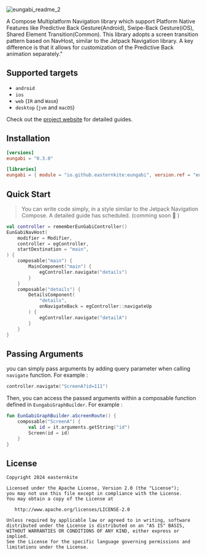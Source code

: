 
![eungabi_readme_2](https://github.com/user-attachments/assets/d5204427-b2e9-4285-bee4-2495ce31bb83)

A Compose Multiplatform Navigation library which support Platform Native Features like Predictive Back Gesture(Android), Swipe-Back Gesture(iOS), Shared Element Transition(Common).
This library adopts a screen transition pattern based on NavHost, similar to the Jetpack Navigation library. A key difference is that it allows for customization of the Predictive Back animation separately."

## Supported targets
* `android`
* `ios`
* `web` (`IR` and `Wasm`)
* `desktop` (`jvm` and `macOS`)

Check out the [project website]("https://easternkite.github.io/eungabi") for detailed guides.

## Installation
```toml
[versions]
eungabi = "0.3.0"

[libraries]
eungabi = { module = "io.github.easternkite:eungabi", version.ref = "eungabi" }
```

## Quick Start
> You can write code simply, in a style similar to the Jetpack Navigation Compose. A detailed guide has scheduled. (comming soon 🤗 )
```kotlin
val controller = rememberEunGabiController()
EunGabiNavHost(
    modifier = Modifier,
    controller = egController,
    startDestination = "main",
) {
    composable("main") {
        MainComponent("main") {
            egController.navigate("details")
        }
    }
    composable("details") {
        DetailsComponent(
            "details",
            onNavigateBack = egController::navigateUp
        ) {
            egController.navigate("detailA")
        }
    }
}
```
## Passing Arguments
you can simply pass arguments by adding query parameter when calling `navigate` function. For example :
```kotlin
controller.navigate("ScreenA?id=111")
```

Then, you can access the passed arguments within a composable function defined in `EungabiGraphBuilder`. For example :
```kotlin
fun EunGabiGraphBuilder.aScreenRoute() {
    composable("ScreenA") {
        val id = it.arguments.getString("id")
        Screen(id = id)
    }
}
```

## License
```
Copyright 2024 easternkite

Licensed under the Apache License, Version 2.0 (the "License");
you may not use this file except in compliance with the License.
You may obtain a copy of the License at

   http://www.apache.org/licenses/LICENSE-2.0

Unless required by applicable law or agreed to in writing, software
distributed under the License is distributed on an "AS IS" BASIS,
WITHOUT WARRANTIES OR CONDITIONS OF ANY KIND, either express or implied.
See the License for the specific language governing permissions and
limitations under the License.
```
